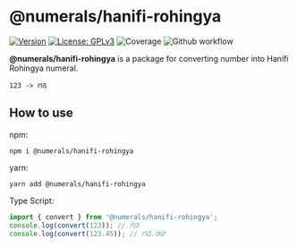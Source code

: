 # @numerals/hanifi-rohingya

[![Version](https://img.shields.io/badge/version-0.0.1-blue.svg)](https://github.com/amerharb/numerals/tree/hanifi-rohingya/version/0.0.1)
[![License: GPLv3](https://img.shields.io/badge/License-ISC-blue.svg)](https://opensource.org/licenses/ISC)
![Coverage](https://raw.githubusercontent.com/amerharb/numerals/hanifi-rohingya/version/0.0.1/packages/hanifi-rohingya/badges/coverage.svg)
![Github workflow](https://github.com/amerharb/numerals/actions/workflows/lint-test.yaml/badge.svg?branch=hanifi-rohingya/version/0.0.1)

**@numerals/hanifi-rohingya** is a package for converting number into Hanifi Rohingya numeral.

`123 -> 𐴱𐴲𐴳`

## How to use
npm:
```shell
npm i @numerals/hanifi-rohingya
```

yarn:
```shell
yarn add @numerals/hanifi-rohingya
```

Type Script:
```js
import { convert } from '@numerals/hanifi-rohingya';
console.log(convert(123)); // 𐴱𐴲𐴳
console.log(convert(123.45)); // 𐴱𐴲𐴳.𐴴𐴵
```
